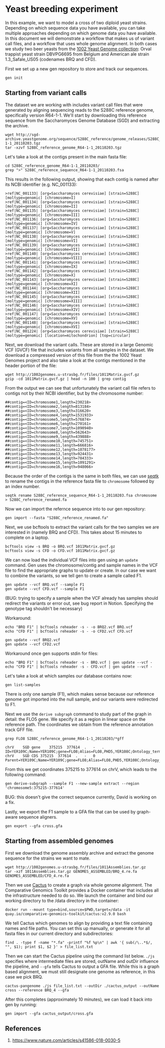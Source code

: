 # Yeast breeding experiment

In this example, we want to model a cross of two diploid yeast strains. Depending on which sequence data you have
available, you can take multiple approaches depending on which genome data you have available. In this document we will
demonstrate a workflow that makes us of variant call files, and a workflow that uses whole genome alignment. In both
cases we study two beer yeasts from the [1002 Yeast Genome collection](http://1002genomes.u-strasbg.fr/): Orval trappist
yeast strain DBVPG6695 from Belgium and American ale strain 1.3_Safale_US05 (codenames BRQ and CFD).

First we set up a new gen repository to store and track our sequences.

```console
gen init
```

## Starting from variant calls

The dataset we are working with includes variant call files that were generated by aligning sequencing reads to the
S288C reference genome, specifically version R64-1-1. We'll start by downloading this reference sequence from the
Saccharomyces Genome Database (SGD) and extracting the archive.

```console
wget http://sgd-archive.yeastgenome.org/sequence/S288C_reference/genome_releases/S288C_reference_genome_R64-1-1_20110203.tgz
tar -xzvf S288C_reference_genome_R64-1-1_20110203.tgz 
```

Let's take a look at the contigs present in the main fasta file:

```console
cd S288C_reference_genome_R64-1-1_20110203/
grep ">" S288C_reference_sequence_R64-1-1_20110203.fsa
```

This results in the following output, showing that each contig is named after its  NCBI identifier (e.g. NC_001133):

```
>ref|NC_001133| [org=Saccharomyces cerevisiae] [strain=S288C] [moltype=genomic] [chromosome=I]
>ref|NC_001134| [org=Saccharomyces cerevisiae] [strain=S288C] [moltype=genomic] [chromosome=II]
>ref|NC_001135| [org=Saccharomyces cerevisiae] [strain=S288C] [moltype=genomic] [chromosome=III]
>ref|NC_001136| [org=Saccharomyces cerevisiae] [strain=S288C] [moltype=genomic] [chromosome=IV]
>ref|NC_001137| [org=Saccharomyces cerevisiae] [strain=S288C] [moltype=genomic] [chromosome=V]
>ref|NC_001138| [org=Saccharomyces cerevisiae] [strain=S288C] [moltype=genomic] [chromosome=VI]
>ref|NC_001139| [org=Saccharomyces cerevisiae] [strain=S288C] [moltype=genomic] [chromosome=VII]
>ref|NC_001140| [org=Saccharomyces cerevisiae] [strain=S288C] [moltype=genomic] [chromosome=VIII]
>ref|NC_001141| [org=Saccharomyces cerevisiae] [strain=S288C] [moltype=genomic] [chromosome=IX]
>ref|NC_001142| [org=Saccharomyces cerevisiae] [strain=S288C] [moltype=genomic] [chromosome=X]
>ref|NC_001143| [org=Saccharomyces cerevisiae] [strain=S288C] [moltype=genomic] [chromosome=XI]
>ref|NC_001144| [org=Saccharomyces cerevisiae] [strain=S288C] [moltype=genomic] [chromosome=XII]
>ref|NC_001145| [org=Saccharomyces cerevisiae] [strain=S288C] [moltype=genomic] [chromosome=XIII]
>ref|NC_001146| [org=Saccharomyces cerevisiae] [strain=S288C] [moltype=genomic] [chromosome=XIV]
>ref|NC_001147| [org=Saccharomyces cerevisiae] [strain=S288C] [moltype=genomic] [chromosome=XV]
>ref|NC_001148| [org=Saccharomyces cerevisiae] [strain=S288C] [moltype=genomic] [chromosome=XVI]
>ref|NC_001224| [org=Saccharomyces cerevisiae] [strain=S288C] [moltype=genomic] [location=mitochondrion] [top=circular]
```

Next, we download the variant calls. These are stored in a large Genomic VCF (GVCF) file that includes variants from all samples in
the dataset. We download a compressed version of this file from the the 1002 Yeast Genomes project and also take a look
at the contigs mentioned in the header portion of the file:

```console
wget http://1002genomes.u-strasbg.fr/files/1011Matrix.gvcf.gz
gzip -cd 1011Matrix.gvcf.gz | head -n 100 | grep contig
```

From the output we can see that unfortunately the variant call file refers to contigs not by their NCBI identifier, but by the chromosome number:

```
##contig=<ID=chromosome1,length=230218>
##contig=<ID=chromosome2,length=813184>
##contig=<ID=chromosome3,length=316620>
##contig=<ID=chromosome4,length=1531933>
##contig=<ID=chromosome5,length=576874>
##contig=<ID=chromosome6,length=270161>
##contig=<ID=chromosome7,length=1090940>
##contig=<ID=chromosome8,length=562643>
##contig=<ID=chromosome9,length=439888>
##contig=<ID=chromosome10,length=745751>
##contig=<ID=chromosome11,length=666816>
##contig=<ID=chromosome12,length=1078177>
##contig=<ID=chromosome13,length=924431>
##contig=<ID=chromosome14,length=784333>
##contig=<ID=chromosome15,length=1091291>
##contig=<ID=chromosome16,length=948066>
```

Because the order of the contigs is the same in both files, we can use [seqtk](https://github.com/lh3/seqtk) to rename
the contigs in the reference fasta file to `chromosome` followed by an index number.

```console
seqtk rename S288C_reference_sequence_R64-1-1_20110203.fsa chromosome > S288C_reference_renamed.fa
```
Now we can import the refernce sequence into to our gen repository:

```console
gen import --fasta "S288C_reference_renamed.fa" 
```

Next, we use bcftools to extract the variant calls for the two samples we are interested in (namely BRQ and CFD). This takes about 15 minutes to complete on a
laptop.

```console
bcftools view -s BRQ -o BRQ.vcf 1011Matrix.gvcf.gz 
bcftools view -s CFD -o CFD.vcf 1011Matrix.gvcf.gz 
```

We can now load the individual VCF files into gen using an `update` command. Gen uses the chromosome/contig and sample
names in the VCF file to find the appropriate graphs to update or create. In our case we want to combine the variants,
so we tell gen to create a sample called F1.

```console
gen update --vcf BRQ.vcf --sample F1
gen update --vcf CFD.vcf --sample F1
```
(BUG: trying to specify a sample when the VCF already has samples should redirect the variants or error out, see bug report in Notion. Specifying the genotype tag shouldn't be necessary)

Workaround:
```
echo "BRQ F1" | bcftools reheader -s - -o BRQ2.vcf BRQ.vcf
echo "CFD F1" | bcftools reheader -s - -o CFD2.vcf CFD.vcf

gen update --vcf BRQ2.vcf
gen update --vcf CFD2.vcf
```

Workaround once gen supports stdin for files:
```
echo "BRQ F1" | bcftools reheader -s - BRQ.vcf | gen update --vcf -
echo "CFD F1" | bcftools reheader -s - CFD.vcf | gen update --vcf -
```

Let's take a look at which samples our database contains now:
```console
gen list-samples
```
There is only one sample (F1), which makes sense because our reference genome got imported into the null sample, and our variants were redirected to F1.

Next we use the `derive subgraph` command to study part of the graph in detail: the FLO5 gene. We specify it as a region in linear space on the reference path. The coordinates we obtain from the reference annotation track GFF file. 

```console
grep FLO8 S288C_reference_genome_R64-1-1_20110203/*gff
```

```
chrV	SGD	gene	375215	377614	.	-	.	ID=YER109C;Name=YER109C;gene=FLO8;Alias=FLO8,PHD5,YER108C;Ontology_term=GO:0000501,GO:0001403,GO:0003704,GO:0005634,GO:0005737,GO:0007124,GO:0010552,GO:0042710;Note=Transcription%20factor%20required%20for%20flocculation%2C%20diploid%20filamentous%20growth%2C%20and%20haploid%20invasive%20growth%3B%20genome%20reference%20strain%20S288C%20and%20most%20laboratory%20strains%20have%20a%20mutation%20in%20this%20gene;dbxref=SGD:S000000911;orf_classification=Verified
chrV	SGD	CDS	375215	377614	.	-	0	Parent=YER109C;Name=YER109C;gene=FLO8;Alias=FLO8,PHD5,YER108C;Ontology_term=GO:0000501,GO:0001403,GO:0003704,GO:0005634,GO:0005737,GO:0007124,GO:0010552,GO:0042710;Note=Transcription%20factor%20required%20for%20flocculation%2C%20diploid%20filamentous%20growth%2C%20and%20haploid%20invasive%20growth%3B%20genome%20reference%20strain%20S288C%20and%20most%20laboratory%20strains%20have%20a%20mutation%20in%20this%20gene;dbxref=SGD:S000000911;orf_classification=Verified
```

From this we get coordinates 375215	to 377614 on chrV, which leads to the following command:

```console
gen derive-subgraph --sample F1 --new-sample extract --region 'chromosome5:375215-377614' 
```

BUG: this doesn't give the correct sequence currently, David is working on a fix.




Lastly, we export the F1 sample to a GFA file that can be used by graph-aware sequence aligners.

```console
gen export --gfa cross.gfa
```

## Starting from assembled genomes

First we download the genome assembly archive and extract the genome sequence for the strains we want to mate.

```
wget http://1002genomes.u-strasbg.fr/files/1011Assemblies.tar.gz
tar -xzf 1011Assemblies.tar.gz GENOMES_ASSEMBLED/BRQ_4.re.fa GENOMES_ASSEMBLED/CFD_4.re.fa
```

Then we use [Cactus](https://doi.org/10.1038/s41586-020-2871-y) to create a graph via whole genome alignment. The
Comparative Genomics Toolkit provides a Docker container that includes all the infrastructure needed to do so. We launch
the container and bind our working directory to the /data directory in the container:

```console
docker run --mount type=bind,source=$PWD,target=/data -it quay.io/comparative-genomics-toolkit/cactus:v2.9.0 bash
```

We tell Cactus which genomes to align by providing a text file containing names and file paths. You can set this up
manually, or generate it for all fasta files in our current directory and subdirectories:

```console
find . -type f -name "*.fa" -printf "%f %p\n" | awk '{ sub(/\..*$/, "", $1); print $1, $2 }' > file_list.txt
```

Then we can start the Cactus pipeline using the command list below. `./js` specifies where intermediate files are
stored, outName and outDir influence the pipeline, and `--gfa` tells Cactus to output a GFA file. While this is a graph
based alignment, we must still designate one genome as reference, in this case we pick BRQ.

```console
cactus-pangenome ./js file_list.txt --outDir ./cactus_output --outName cross --reference BRQ_4 --gfa
```

After this completes (approximately 10 minutes), we can load it back into gen by running:

```console
gen import --gfa cactus_output/cross.gfa
```

## References

1. https://www.nature.com/articles/s41586-018-0030-5

